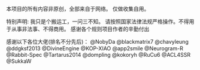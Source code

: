本项目的所有内容非原创，全部来自于网络。
仅做收集自用。

特别声明:
我只是个搬运工，一问三不知。
请按照国家法律法规严格操作。不得用于从事非法事、不得商用。
感谢各个规则项目作者的辛勤付出


感谢以下各位大佬(排名不分先后)：
@NobyDa
@blackmatrix7
@chavyleung
@ddgksf2013
@DivineEngine
@KOP-XIAO
@app2smile
@Neurogram-R
@Rabbit-Spec
@Tartarus2014
@dompling
@kokoryh
@RuCu6
@ACL4SSR
@SukkaW
